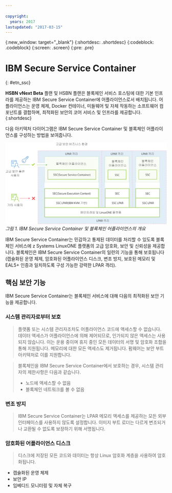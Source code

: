 ```yaml
---

copyright:
  years: 2017
lastupdated: "2017-03-15"
---
```


{:new_window: target="_blank"}
{:shortdesc: .shortdesc}
{:codeblock: .codeblock}
{:screen: .screen}
{:pre: .pre}


# IBM Secure Service Container
{: #etn_ssc}

**HSBN vNext Beta** 플랜 및 HSBN 플랜은 블록체인 서비스 호스팅에 대한 기본 인프라를 제공하는 IBM Secure Service Container에
어플라이언스로서 배치됩니다. 어플라이언스는 운영 체제, Docker 컨테이너, 미들웨어 및 자체 작동하는 소프트웨어 컴포넌트를 결합하며, 최적화된 보안의 코어 서비스 및 인프라를 제공합니다.
{:shortdesc}

다음 아키텍처 다이어그램은 IBM Secure Service Container 및 블록체인 어플라이언스를 구성하는 방법을 보여줍니다.

![아키텍처 다이어그램](images/Architecture_HSBN_SSC_vNext.png "IBM Secure Service Container 및 블록체인 어플라이언스")
*그림 1. IBM Secure Service Container 및 블록체인 어플라이언스의 개요*

IBM Secure Service Container는 민감하고 통제된 데이터를 처리할 수 있도록 블록체인 서비스에 z Systems LinuxONE 플랫폼의 고급 암호화, 보안 및 신뢰성을 제공합니다. 블록체인은 IBM Secure Service Container의 일련의 기능을 통해 보호됩니다(캡슐화된 운영 체제, 암호화된 어플라이언스 디스크, 변조 방지, 보호된 메모리 및 EAL5+ 인증과 일치하도록 구성 가능한 강력한 LPAR 격리). 

## 핵심 보안 기능
IBM Secure Service Container는 블록체인 서비스에 대해 다음의 최적화된 보안 기능을 제공합니다.  

### 시스템 관리자로부터 보호
>플랫폼 또는 시스템 관리자조차도 어플라이언스 코드에 액세스할 수 없습니다. 데이터 액세스가 어플라이언스에 의해 제어되므로, 인가되지 않은 액세스는 사용되지 않습니다. 이는 운용 중이며 휴지 중인 모든 데이터의 서명 및 암호화 조합을 통해 지원됩니다. 메모리에 대한 모든 액세스도 제거됩니다. 펌웨어는 보안 부트 아키텍처로 이를 지원합니다.

>블록체인을 IBM Secure Service Container에서 보호하는 경우, 시스템 관리자의 제한사항은 다음과 같습니다.
>* 노드에 액세스할 수 없음
>* 블록체인 네트워크를 볼 수 없음

### 변조 방지  
>IBM Secure Service Container는 LPAR 메모리 액세스를 제공하는 모든 외부 인터페이스를 사용하지 않도록 설정합니다. 이미지 부트 로더는 다르게 변조되거나 교환될 수 없도록 보장하기 위해 서명됩니다.

### 암호화된 어플라이언스 디스크
>디스크에 저장된 모든 코드와 데이터는 항상 Linux 암호화 계층을 사용하여 암호화됩니다.   
- 캡슐화된 운영 체제
- 보안 IP
- 임베디드 모니터링 및 자체 복구  
